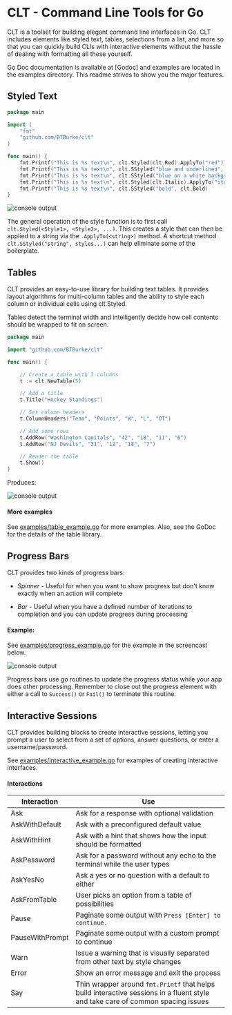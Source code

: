CLT - Command Line Tools for Go
===
CLT is a toolset for building elegant command line interfaces in Go.  CLT includes elements like styled text, tables, selections from a list, and more so that you can quickly build CLIs with interactive elements without the hassle of dealing with formatting all these yourself.

Go Doc documentation is available at [Godoc] and examples are located in the examples directory.  This readme strives to show you the major features.

## Styled Text

```go
package main

import (
	"fmt"
	"github.com/BTBurke/clt"
)

func main() {
	fmt.Printf("This is %s text\n", clt.Styled(clt.Red).ApplyTo("red"))
	fmt.Printf("This is %s text\n", clt.SStyled("blue and underlined", clt.Blue, clt.Underline))
	fmt.Printf("This is %s text\n", clt.SStyled("blue on a white background", clt.Blue, clt.Background(clt.White))
	fmt.Printf("This is %s text\n", clt.Styled(clt.Italic).ApplyTo("italic"))
	fmt.Printf("This is %s text\n", clt.SStyled("bold", clt.Bold)
}
```
![console output](https://s3.amazonaws.com/btburke-github/styles_example.png)

The general operation of the style function is to first call `clt.Styled(<Style1>, <Style2>, ...)`.  This creates a style that can then be applied to a string via the `.ApplyTo(<string>)` method.  A shortcut method `clt.SStyled("string", styles...)` can help eliminate some of the boilerplate.

## Tables

CLT provides an easy-to-use library for building text tables.  It provides layout algorithms for multi-column tables and the ability to style each column or individual cells using clt.Styled.

Tables detect the terminal width and intelligently decide how cell contents should be wrapped to fit on screen.
```go
package main

import "github.com/BTBurke/clt"

func main() {

	// Create a table with 3 columns
	t := clt.NewTable(5)

	// Add a title
	t.Title("Hockey Standings")

	// Set column headers
	t.ColumnHeaders("Team", "Points", "W", "L", "OT")

	// Add some rows
	t.AddRow("Washington Capitals", "42", "18", "11", "6")
	t.AddRow("NJ Devils", "31", "12", "18", "7")

	// Render the table
	t.Show()
}
```

Produces:

![console output](https://s3.amazonaws.com/btburke-github/simple-table.png)

#### More examples
See [examples/table_example.go](https://github.com/BTBurke/clt/blob/master/examples/table_example.go) for more examples.  Also, see the GoDoc for the details of the table library.

## Progress Bars

CLT provides two kinds of progress bars:

* *Spinner* - Useful for when you want to show progress but don't know exactly when an action will complete

* *Bar* - Useful when you have a defined number of iterations to completion and you can update progress during processing

#### Example:  

See [examples/progress_example.go](https://github.com/BTBurke/clt/blob/master/examples/progress_example.go) for the example in the screencast below.

![console output](https://s3.amazonaws.com/btburke-github/progress-ex.gif)

Progress bars use go routines to update the progress status while your app does other processing.  Remember to close out the progress element with either a call to `Success()` or `Fail()` to terminate this routine.

## Interactive Sessions

CLT provides building blocks to create interactive sessions, letting you prompt a user to select from a set of options, answer questions, or enter a username/password.

See [examples/interactive_example.go](https://github.com/BTBurke/clt/blob/master/examples/interactive_example.go) for examples of creating interactive interfaces.

#### Interactions

| Interaction | Use |
| ------- | ----------- |
| Ask | Ask for a response with optional validation |
| AskWithDefault | Ask with a preconfigured default value |
| AskWithHint | Ask with a hint that shows how the input should be formatted |
| AskPassword | Ask for a password without any echo to the terminal while the user types |
| AskYesNo | Ask a yes or no question with a default to either |
| AskFromTable | User picks an option from a table of possibilities |
| Pause | Paginate some output with `Press [Enter] to continue.` |
| PauseWithPrompt | Paginate some output with a custom prompt to continue |
| Warn | Issue a warning that is visually separated from other text by style changes |
| Error | Show an error message and exit the process |
| Say | Thin wrapper around `fmt.Printf` that helps build interactive sessions in a fluent style and take care of common spacing issues |



